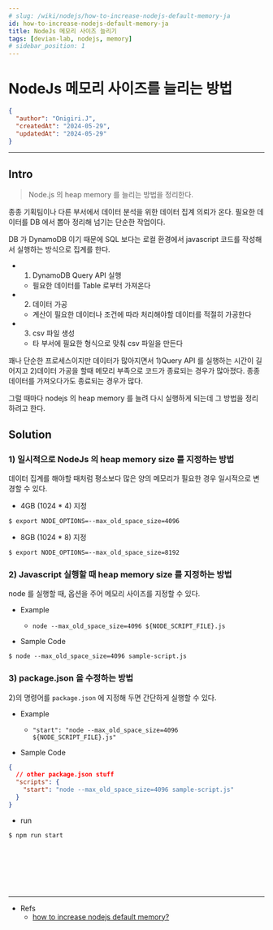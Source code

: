 ```yaml
---
# slug: /wiki/nodejs/how-to-increase-nodejs-default-memory-ja
id: how-to-increase-nodejs-default-memory-ja
title: NodeJs 메모리 사이즈 늘리기
tags: [devian-lab, nodejs, memory]
# sidebar_position: 1
---
```


<!--title -->
# NodeJs 메모리 사이즈를 늘리는 방법
<!--//title -->

```json
{
  "author": "Onigiri.J",
  "createdAt": "2024-05-29",
  "updatedAt": "2024-05-29"
}
```

---

## Intro

> Node.js 의 heap memory 를 늘리는 방법을 정리한다.

 종종 기획팀이나 다른 부서에서 데이터 분석을 위한 데이터 집계 의뢰가 온다. 필요한 데이터를 DB 에서 뽑아 정리해 넘기는 단순한 작업이다. 

 DB 가 DynamoDB 이기 때문에 SQL 보다는 로컬 환경에서 javascript 코드를 작성해서 실행하는 방식으로 집계를 한다.

  - 1) DynamoDB Query API 실행
    + 필요한 데이터를 Table 로부터 가져온다
  - 2) 데이터 가공
    + 계산이 필요한 데이터나 조건에 따라 처리해야할 데이터를 적절히 가공한다
  - 3) csv 파일 생성
    + 타 부서에 필요한 형식으로 맞춰 csv 파일을 만든다

꽤나 단순한 프로세스이지만 데이터가 많아지면서 1)Query API 를 실행하는 시간이 길어지고 2)데이터 가공을 할때 메모리 부족으로 코드가 종료되는 경우가 많아졌다. 종종 데이터를 가져오다가도 종료되는 경우가 많다.

그럴 때마다 nodejs 의 heap memory 를 늘려 다시 실행하게 되는데 그 방법을 정리하려고 한다.



## Solution

### 1) 일시적으로 NodeJs 의 heap memory size 를 지정하는 방법

 데이터 집계를 해야할 때처럼 평소보다 많은 양의 메모리가 필요한 경우 일시적으로 변경할 수 있다. 

- 4GB (1024 * 4) 지정

```shell
$ export NODE_OPTIONS=--max_old_space_size=4096
```

- 8GB (1024 * 8) 지정

```shell
$ export NODE_OPTIONS=--max_old_space_size=8192
```


### 2) Javascript 실행할 때 heap memory size 를 지정하는 방법

 node 를 실행할 때, 옵션을 주어 메모리 사이즈를 지정할 수 있다.

- Example
  + ```node --max_old_space_size=4096 ${NODE_SCRIPT_FILE}.js```

- Sample Code
```shell
$ node --max_old_space_size=4096 sample-script.js
```

### 3) package.json 을 수정하는 방법

 2)의 명령어를 `package.json` 에 지정해 두면 간단하게 실행할 수 있다.

- Example
  + ``` "start": "node --max_old_space_size=4096 ${NODE_SCRIPT_FILE}.js" ```

- Sample Code
```json
{
  // other package.json stuff
  "scripts": {
    "start": "node --max_old_space_size=4096 sample-script.js"
  }
}
```

- run
```shell
$ npm run start
```


<br /><br /><br /><br /><br />

---
- Refs
  + [how to increase nodejs default memory?](https://stackoverflow.com/questions/34356012/how-to-increase-nodejs-default-memory)